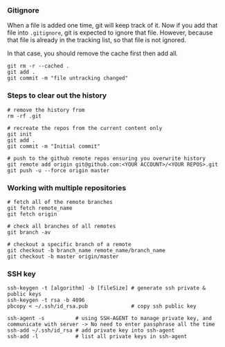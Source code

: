 ### Gitignore
 
When a file is added one time, git will keep track of it. 
Now if you add that file into `.gitignore`, git is expected to ignore that file.
However, because that file is already in the tracking list, so that file is not ignored.

In that case, you should remove the cache first then add all. 

```
git rm -r --cached .
git add .
git commit -m "file untracking changed"
```

### Steps to clear out the history

```
# remove the history from 
rm -rf .git      

# recreate the repos from the current content only
git init
git add .
git commit -m "Initial commit"

# push to the github remote repos ensuring you overwrite history
git remote add origin git@github.com:<YOUR ACCOUNT>/<YOUR REPOS>.git
git push -u --force origin master
```

### Working with multiple repositories

```
# fetch all of the remote branches
git fetch remote_name
git fetch origin

# check all branches of all remotes
git branch -av

# checkout a specific branch of a remote
git checkout -b branch_name remote_name/branch_name
git checkout -b master origin/master

```

### SSH key

```
ssh-keygen -t [algorithm] -b [fileSize] # generate ssh private & public keys
ssh-keygen -t rsa -b 4096
pbcopy < ~/.ssh/id_rsa.pub              # copy ssh public key

ssh-agent -s          # using SSH-AGENT to manage private key, and communicate with server -> No need to enter passphrase all the time
ssh-add ~/.ssh/id_rsa # add private key into ssh-agent
ssh-add -l            # list all private keys in ssh-agent
```
